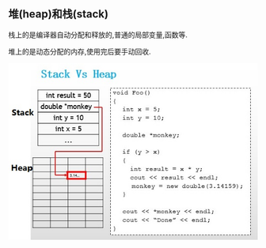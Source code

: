 ## 堆\(heap\)和栈\(stack\)

栈上的是编译器自动分配和释放的,普通的局部变量,函数等.

堆上的是动态分配的内存,使用完后要手动回收.

![](/assets/heap_and_stack.png)



